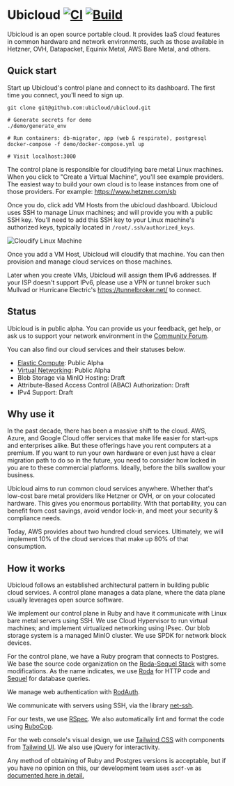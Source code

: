 # Ubicloud [![CI](https://github.com/ubicloud/ubicloud/actions/workflows/ci.yml/badge.svg)](https://github.com/ubicloud/ubicloud/actions/workflows/ci.yml) [![Build](https://github.com/ubicloud/ubicloud/actions/workflows/build.yml/badge.svg)](https://github.com/ubicloud/ubicloud/actions/workflows/build.yml)

Ubicloud is an open source portable cloud. It provides IaaS cloud features in
common hardware and network environments, such as those available in Hetzner,
OVH, Datapacket, Equinix Metal, AWS Bare Metal, and others.

## Quick start

Start up Ubicloud's control plane and connect to its dashboard. The first time
you connect, you'll need to sign up.

```
git clone git@github.com:ubicloud/ubicloud.git

# Generate secrets for demo
./demo/generate_env

# Run containers: db-migrator, app (web & respirate), postgresql
docker-compose -f demo/docker-compose.yml up

# Visit localhost:3000
```

The control plane is responsible for cloudifying bare metal Linux machines.
When you click to "Create a Virtual Machine", you'll see example providers. The
easiest way to build your own cloud is to lease instances from one of those
providers. For example: https://www.hetzner.com/sb

Once you do, click add VM Hosts from the ubicloud dashboard. Ubicloud uses SSH
to manage Linux machines; and will provide you with a public SSH key. You'll
need to add this SSH key to your Linux machine's authorized keys, typically
located in `/root/.ssh/authorized_keys`.

![Cloudify Linux Machine](https://github.com/ubicloud/ubicloud/assets/993199/93bc42c4-9c10-479e-ab2d-e585c0db9657)

Once you add a VM Host, Ubicloud will cloudify that machine. You can then
provision and manage cloud services on those machines.

Later when you create VMs, Ubicloud will assign them IPv6
addresses. If your ISP doesn't support IPv6, please use a VPN or
tunnel broker such Mullvad or Hurricane Electric's
https://tunnelbroker.net/ to connect.

## Status

Ubicloud is in public alpha. You can provide us your feedback, get help, or ask
us to support your network environment in the
[Community Forum](https://github.com/ubicloud/ubicloud/discussions).

You can also find our cloud services and their statuses below.

- [Elastic Compute](doc/vm.md): Public Alpha
- [Virtual Networking](doc/net.md): Public Alpha
- Blob Storage via MinIO Hosting: Draft
- Attribute-Based Access Control (ABAC) Authorization: Draft
- IPv4 Support: Draft

## Why use it

In the past decade, there has been a massive shift to the cloud. AWS, Azure, and
Google Cloud offer services that make life easier for start-ups and
enterprises alike. But these offerings have you rent computers at a premium. If
you want to run your own hardware or even just have a clear migration path to do
so in the future, you need to consider how locked in you are to these commercial
platforms. Ideally, before the bills swallow your business.

Ubicloud aims to run common cloud services anywhere. Whether that's low-cost
bare metal providers like Hetzner or OVH, or on your colocated hardware. This
gives you enormous portability. With that portability, you can benefit from cost
savings, avoid vendor lock-in, and meet your security & compliance needs.

Today, AWS provides about two hundred cloud services. Ultimately, we will
implement 10% of the cloud services that make up 80% of that consumption.

## How it works

Ubicloud follows an established architectural pattern in building public
cloud services. A control plane manages a data plane, where the data plane
usually leverages open source software.

We implement our control plane in Ruby and have it communicate with Linux bare
metal servers using SSH. We use Cloud Hypervisor to run virtual machines; and
implement virtualized networking using IPsec. Our blob storage system is a
managed MinIO cluster. We use SPDK for network block devices.

For the control plane, we have a Ruby program that connects to Postgres. We base
the source code organization on the [Roda-Sequel
Stack](https://github.com/jeremyevans/roda-sequel-stack) with some
modifications. As the name indicates, we use
[Roda](https://roda.jeremyevans.net/) for HTTP code and
[Sequel](http://sequel.jeremyevans.net/) for database queries.

We manage web authentication with [RodAuth](http://rodauth.jeremyevans.net/).

We communicate with servers using SSH, via the library
[net-ssh](https://github.com/net-ssh/net-ssh).

For our tests, we use [RSpec](https://rspec.info/). We also automatically lint
and format the code using [RuboCop](https://rubocop.org/).

For the web console's visual design, we use [Tailwind
CSS](https://tailwindcss.com) with components from [Tailwind
UI](https://tailwindui.com). We also use jQuery for interactivity.

Any method of obtaining of Ruby and Postgres versions is acceptable,
but if you have no opinion on this, our development team uses `asdf-vm` as
[documented here in detail.](DEVELOPERS.md)
